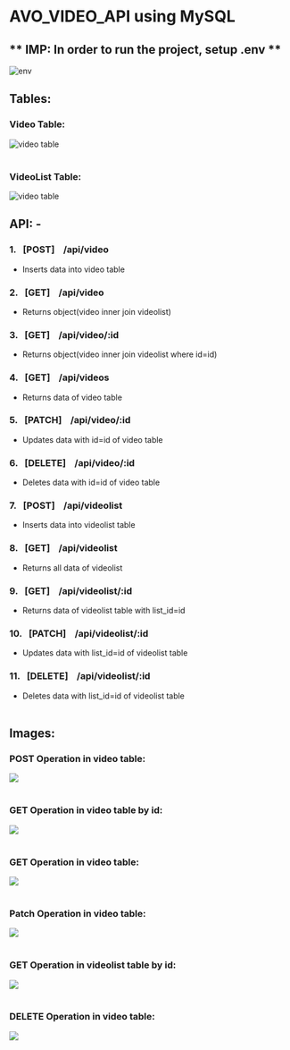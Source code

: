 # AVO_VIDEO_API using MySQL

## ** IMP: In order to run the project, setup .env **

<img src="./images/env.png" alt="env">

## Tables:

### Video Table:

<img src="./images/video_table.png" alt="video table"><br><br>

### VideoList Table:

<img src="./images/video_list_table.png" alt="video table">

<br>

## API: -

### 1.&nbsp;&nbsp; [POST] &nbsp;&nbsp;&nbsp;/api/video

- Inserts data into video table

### 2.&nbsp;&nbsp; [GET] &nbsp;&nbsp;&nbsp;/api/video

- Returns object(video inner join videolist)

### 3.&nbsp;&nbsp; [GET] &nbsp;&nbsp;&nbsp;/api/video/:id

- Returns object(video inner join videolist where id=id)

### 4.&nbsp;&nbsp; [GET] &nbsp;&nbsp;&nbsp;/api/videos

- Returns data of video table

### 5.&nbsp;&nbsp; [PATCH] &nbsp;&nbsp;&nbsp;/api/video/:id

- Updates data with id=id of video table

### 6.&nbsp;&nbsp; [DELETE] &nbsp;&nbsp;&nbsp;/api/video/:id

- Deletes data with id=id of video table

### 7.&nbsp;&nbsp; [POST] &nbsp;&nbsp;&nbsp;/api/videolist

- Inserts data into videolist table

### 8.&nbsp;&nbsp; [GET] &nbsp;&nbsp;&nbsp;/api/videolist

- Returns all data of videolist

### 9.&nbsp;&nbsp; [GET] &nbsp;&nbsp;&nbsp;/api/videolist/:id

- Returns data of videolist table with list_id=id

### 10.&nbsp;&nbsp; [PATCH] &nbsp;&nbsp;&nbsp;/api/videolist/:id

- Updates data with list_id=id of videolist table

### 11.&nbsp;&nbsp; [DELETE] &nbsp;&nbsp;&nbsp;/api/videolist/:id

- Deletes data with list_id=id of videolist table<br><br>

## Images:

### POST Operation in video table:

<img src="./images/video_post.png" src="Post operation">
<br><br>

### GET Operation in video table by id:

<img src="./images/video-get-by-id.png" src="Get by id">
<br><br>

### GET Operation in video table:

<img src="./images/video-get.png" src="get operation">
<br><br>

### Patch Operation in video table:

<img src="./images/video-patch.png" src="patch operation">
<br><br>

### GET Operation in videolist table by id:

<img src="./images/videolist-get.png" src="get operation">
<br><br>

### DELETE Operation in video table:

<img src="./images/videolist-delete.png" src="delte operation">
